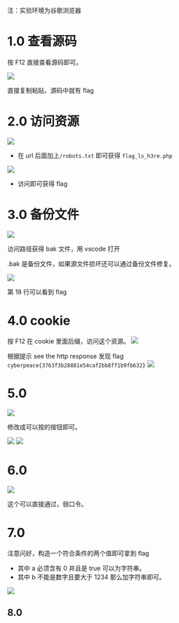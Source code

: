 注：实验环境为谷歌浏览器

# 1.0 查看源码

按 F12 直接查看源码即可。

<img src="https://gitee.com/weijiew/pic/raw/master/img/20200506233751.png"/>

直接复制粘贴，源码中就有 flag

# 2.0 访问资源

<img src="https://gitee.com/weijiew/pic/raw/master/img/20200506233924.png"/>

* 在 url 后面加上`/robots.txt` 即可获得 `flag_ls_h3re.php` 

<img src="https://gitee.com/weijiew/pic/raw/master/img/20200506233947.png"/>

* 访问即可获得 flag  


# 3.0 备份文件
<img src="https://gitee.com/weijiew/pic/raw/master/img/20200506234226.png"/>

访问路径获得 bak 文件，用 vscode 打开

.bak 是备份文件，如果源文件损坏还可以通过备份文件修复。

<img src="https://gitee.com/weijiew/pic/raw/master/img/20200506234349.png"/>

第 18 行可以看到 flag

# 4.0 cookie
按 F12 在 cookie 里面后缀，访问这个资源。
<img src="https://gitee.com/weijiew/pic/raw/master/img/20200506233522.png"/>

根据提示 see the http response 发现 flag `cyberpeace{3763f3b28881e54caf2bb8ff1b9fb632}`
<img src="https://gitee.com/weijiew/pic/raw/master/img/20200506233613.png"/>

# 5.0 
<img src="https://gitee.com/weijiew/pic/raw/master/img/20200506234737.png"/>

修改成可以按的按钮即可。

<img src="https://gitee.com/weijiew/pic/raw/master/img/20200506234822.png"/>

<img src="https://gitee.com/weijiew/pic/raw/master/img/20200506234829.png"/>

# 6.0 

<img src="https://gitee.com/weijiew/pic/raw/master/img/20200506234938.png"/>

这个可以直接通过，弱口令。

# 7.0 
注意问好，构造一个符合条件的两个值即可拿到 flag 

* 其中 a 必须含有 0 并且是 true 可以为字符串。
* 其中 b 不能是数字且要大于 1234 那么加字符串即可。

<img src="https://gitee.com/weijiew/pic/raw/master/img/20200506235617.png"/>

## 8.0 